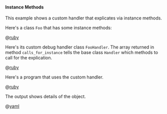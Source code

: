#### Instance Methods

This example shows a custom handler that explicates via instance methods.

Here's a class ```Foo``` that has some instance methods:
 
@[ruby](foo.rb)

Here's its custom debug handler class ```FooHandler```.  The array returned in method ```calls_for_instance``` tells the base class ```Handler``` which methods to call for the explication.

@[ruby](foo_handler.rb)

Here's a program that uses the custom handler.

@[ruby](show.rb)

The output shows details of the object.

@[yaml](show.yaml)
